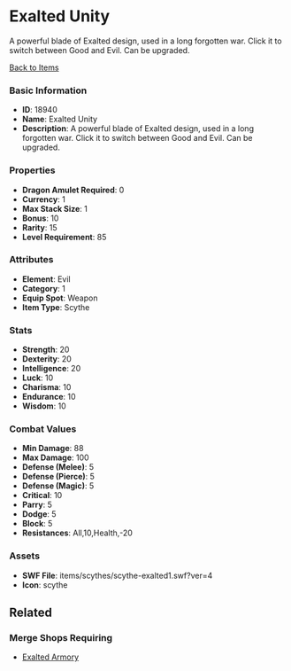 # Exalted Unity

A powerful blade of Exalted design, used in a long forgotten war. Click it to switch between Good and Evil. Can be upgraded.

[Back to Items](../items.md)

### Basic Information

- **ID**: 18940
- **Name**: Exalted Unity
- **Description**: A powerful blade of Exalted design, used in a long forgotten war. Click it to switch between Good and Evil. Can be upgraded.

### Properties

- **Dragon Amulet Required**: 0
- **Currency**: 1
- **Max Stack Size**: 1
- **Bonus**: 10
- **Rarity**: 15
- **Level Requirement**: 85

### Attributes

- **Element**: Evil
- **Category**: 1
- **Equip Spot**: Weapon
- **Item Type**: Scythe

### Stats

- **Strength**: 20
- **Dexterity**: 20
- **Intelligence**: 20
- **Luck**: 10
- **Charisma**: 10
- **Endurance**: 10
- **Wisdom**: 10

### Combat Values

- **Min Damage**: 88
- **Max Damage**: 100
- **Defense (Melee)**: 5
- **Defense (Pierce)**: 5
- **Defense (Magic)**: 5
- **Critical**: 10
- **Parry**: 5
- **Dodge**: 5
- **Block**: 5
- **Resistances**: All,10,Health,-20

### Assets

- **SWF File**: items/scythes/scythe-exalted1.swf?ver=4
- **Icon**: scythe

## Related

### Merge Shops Requiring

- [Exalted Armory](../merge-shops/303-exalted-armory.md)

